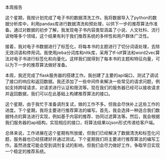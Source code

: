 本周报告

 这个星期，我按计划完成了电子书的数据清洗工作。我将数据导入了python的数据分析库中，利用pandas库进行数据清洗和预处理，以供下一步的推荐算法作准备。通过对数据的初步了解，我发现电子书内容类型涵盖了小说、人文社科、流行读物等多个领域，这个结果有利于我们推荐系统的多样性和用户群体广泛性。

 接着，我对电子书数据进行了标签化，将每本书的主题进行了切分词语处理，去除无效词语和停用词。我使用jieba分词库和nltk库，采用了tf-idf算法和word2vec算法对电子书进行标签化和向量化。这样我们就得到了每本书的主题和特征向量，可以为下一步的推荐算法做好准备。

 本周，我还完成了flask服务器的搭建工作。我创建了主要的api端口，测试了调试了接口的响应和返回数据。我还添加了一些中间件来解决一些常见的请求问题，例如支持跨域请求、对请求进行认证和限流等。现在我们的服务器已经可以接收请求并返回数据，我们可以在此基础上构建推荐算法的接口。

 这个星期，由于我忙于准备调剂复试，做的工作不多。但我会尽快补上这些工作的进度。下个星期，我将主要进行推荐算法的编写。首先，我会选择一种适合我们数据特点的算法进行实现，例如基于内容的推荐、协同过滤算法等。然后，我会根据我们服务器的api结构，实现相应的接口，将算法结果以json形式传递给客户端。

 总体来说，工作进展在这个星期有所放缓，但我们已经解决了数据清洗和标签化问题，服务器也已经搭建好并通过测试。下个星期我们将主要进行推荐算法的编写工作。虽然进度可能会受到调剂复试的影响，但我们会尽力做好工作，争取早日实现一个稳定的推荐系统。